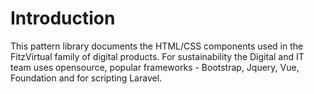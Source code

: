 # Introduction

This pattern library documents the HTML/CSS components used in the FitzVirtual family of digital products. For sustainability the Digital and IT team uses opensource, popular frameworks - Bootstrap, Jquery, Vue, Foundation and for scripting Laravel.
